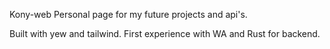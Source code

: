 Kony-web
Personal page for my future projects and api's.


Built with yew and tailwind. First experience with WA and Rust for backend. 
